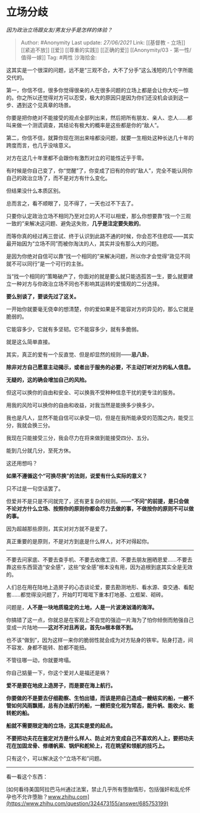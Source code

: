 # 立场分歧
*因为政治立场跟女友/男友分手是怎样的体验？*

> Author: #Anonymity
> Last update: *27/06/2021*
> Link: [[基督教 - 立场]] [[紧追不放]] [[爱]] [[尊重的实践]] [[正确的爱]] [[Anonymity/03 - 第一性/值得一嫁]]
> Tag: #两性
> 沙海拾金:

这其实是一个很深的问题，远不是“三观不合，大不了分手”这么浅短的几个字所能交代的。

第一，你信不信，很多你觉得很亲的人在很多问题的立场上都是会让你大吃一惊的。你之所以还觉得对方可以忍受，极大的原因只是因为你们还没机会谈到这一步、遇到这个见真章的场景。

你要是把你绝对不能接受的观点全部列出来，然后把所有朋友、亲人、恋人……都叫来做一个测谎调查，其结论有极大的概率是这些都是你的“敌人”。

第二，你信不信，就算你现在测出来啥都没问题，就要一生相处这种长达几十年的跨度而言，也几乎没啥意义。

对方在这几十年里都不会跟你有激烈对立的可能性近乎于零。

有时候是你自己变了，你“觉醒”了，你变成了旧有的你的“敌人”，完全不能认同你自己的政治立场了，而不是对方有什么变化。

但结果没什么本质区别。

总而言之，看不顺眼了，见不得了，一天也过不下去了。

只要你认定政治立场不相同乃至对立的人不可以相爱，那么你想要靠“找一个三观一致的”来解决这问题、避免这失败，**几乎是注定要失败的**。

而等你真的经过再三尝试、终于认识到此路不通的时候，你会忍不住悲叹——其实最开始因为“立场不同”而被你淘汰的人，其实并没有那么大的问题。

是因为你绝对自信可以靠“找一个相同的”来解决问题，所以你才会觉得“政见不同就不可以同行”是一个可行的主张。

当“找一个相同的”策略破产了，你面对的就是要么就只能选孤苦一生，要么就要建立一种对方与你政治立场不同也不影响其运转的爱情观的二分选择。

**要么别谈了，要谈先过了这关。**

一开始你就要毫无侥幸的想清楚，你的爱如果是不能容对方的异见的，那么它就是脆弱的。

它能容多少，它就有多坚韧。它不能容多少，就有多脆弱。

就是这么简单直接。

其实，真正的爱有一个反直觉、但是却显然的规则——**忌八卦**。

**除非对方自己愿意主动揭示，或者出于服务的必要，不主动打听对方的私人信息。**

**无疑的，这的确会增加自己的风险。**

但这可以换你的自由和安全、可以换我不受种种信息干扰的更专注的服务。

用我的风险可以换你的自由和收益，对我当然是能换多少换多少。

我也是凡人，显然不能自信可以承受一切，但是在我所能承受的范围之内，能受三分，我就会换三分。

我现在只能接受三分，我会尽力在将来做到能接受四分、五分。

能到几分就几分，至死方休。

这还用想吗？

**如果不遵循这个“可换尽换”的法则，说爱有什么实际的意义？**

只不过是一句空话罢了。

但爱并不是只是不问就完了，还有更复杂的规则。——**“不问”的前提，是只会做不论对方什么立场、按照你的原则你都会尽力去做的事，不做按你的原则不可以做的事。**

因为超越那些原则，其实对对方就不是爱了。

真正重要的是原则，不是对方到底是什么样人，对不对得起你。

---

不要去问家底、不要去查手机、不要去收缴工资、不要去朋友圈晒恩爱……不要去靠这些东西营造“安全感”，这些“安全感”根本没有用，因为追根到底其实全是无效的。

人们总在用在陆地上造房子的心态谈论爱，要去勘测地形、看水源、查交通、看配套……都觉得没问题了，开始叮叮哐哐下重本打地基、立框架、砌砖。

问题是，**人不是一块地质稳定的土地，人是一片波涛汹涌的海洋。**

你搞错了这一点，你就总是在客观上不自觉的强迫一片海为了怕你倾倒而勉强自己变成一片陆地——**这对不对且再说，首先ta根本做不到。**

也不该“做到”，因为这样一来你的脆弱性就会成为对方贴身的铁牢。贴身打造，间不容发、身都不能转、脸都不能扭。

不管往哪一动，你就要垮塌。

你自己掂量一下，你这个爱对人是福还是祸？

**爱不是要在地皮上造房子，而是要在海上航行。**

**你要做的不是要去仔细勘察、生怕出错，而该是把自己造成一艘结实的船，一艘不管如何风雨飘摇，总有办法航行的船，一艘把变化视为常态，能升帆、能收火、能转舵的船。**

**船就不需要限定海的立场，这其实是爱的起点。**

**不要把功夫花在鉴定对方是什么样人、防止对方变成自己不喜欢的人上，要把功夫花在加固龙骨、修缮帆索、锅炉和舵轮上，花在眺望和领航的技巧上。**

只有这个，可以解决这个“立场不和”问题。

---

看一看这个东西：

[如何看待美国阿拉巴马州通过法案，禁止几乎所有堕胎情形，包括强奸和乱伦怀孕也不允许堕胎？www.zhihu.com](https://www.zhihu.com/question/324473155/answer/685753199)
